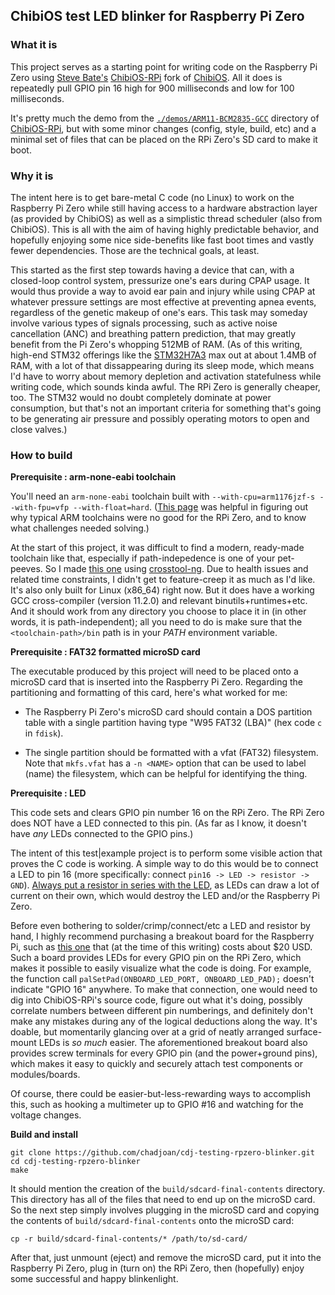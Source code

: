 ## ChibiOS test LED blinker for Raspberry Pi Zero ##

### What it is ###

This project serves as a starting point for writing code on the Raspberry Pi Zero using
[Steve Bate's](https://www.stevebate.net/chibios-rpi/GettingStarted.html)
[ChibiOS-RPi](https://github.com/steve-bate/ChibiOS-RPi) fork of [ChibiOS](https://github.com/mabl/ChibiOS).
All it does is repeatedly pull GPIO pin 16 high for 900 milliseconds and low for 100 milliseconds.

It's pretty much the demo from the [`./demos/ARM11-BCM2835-GCC`](https://github.com/steve-bate/ChibiOS-RPi/tree/master/demos/ARM11-BCM2835-GCC)
directory of [ChibiOS-RPi](https://github.com/steve-bate/ChibiOS-RPi),
but with some minor changes (config, style, build, etc) and a minimal set of files
that can be placed on the RPi Zero's SD card to make it boot.

### Why it is ###

The intent here is to get bare-metal C code (no Linux) to work on the Raspberry Pi Zero
while still having access to a hardware abstraction layer (as provided by ChibiOS)
as well as a simplistic thread scheduler (also from ChibiOS). This is all with the
aim of having highly predictable behavior, and hopefully enjoying some nice
side-benefits like fast boot times and vastly fewer dependencies. Those are the
technical goals, at least.

This started as the first step towards having a device that can, with a closed-loop
control system, pressurize one's ears during CPAP usage. It would thus provide
a way to avoid ear pain and injury while using CPAP at whatever pressure settings
are most effective at preventing apnea events, regardless of the genetic makeup
of one's ears. This task may someday involve various types of signals processing,
such as active noise cancellation (ANC) and breathing pattern prediction, that
may greatly benefit from the Pi Zero's whopping 512MB of RAM. (As of this writing,
high-end STM32 offerings like the [STM32H7A3](https://www.st.com/content/st_com/en/products/microcontrollers-microprocessors/stm32-32-bit-arm-cortex-mcus/stm32-high-performance-mcus/stm32h7-series/stm32h7a3-7b3.html)
max out at about 1.4MB of RAM, with a lot of that dissappearing during its sleep mode,
which means I'd have to worry about memory depletion and activation statefulness
while writing code, which sounds kinda awful. The RPi Zero is generally cheaper, too.
The STM32 would no doubt completely dominate at power consumption, but that's
not an important criteria for something that's going to be generating air
pressure and possibly operating motors to open and close valves.)

### How to build ###

**Prerequisite : arm-none-eabi toolchain**

You'll need an `arm-none-eabi` toolchain built with `--with-cpu=arm1176jzf-s --with-fpu=vfp --with-float=hard`.
([This page](https://forums.raspberrypi.com/viewtopic.php?t=225731) was helpful
in figuring out why typical ARM toolchains were no good for the RPi Zero, and to know what challenges needed solving.)

At the start of this project, it was difficult to find a modern, ready-made toolchain like that, especially
if path-indepedence is one of your pet-peeves.
So I made [this one](https://drive.google.com/file/d/1Cn6uXWjJw1NNnBi1Az99kEKoWq8GaSdi/view?usp=sharing)
using [crosstool-ng](https://crosstool-ng.github.io/).
Due to health issues and related time constraints, I didn't get to feature-creep
it as much as I'd like. It's also only built for Linux (x86_64) right now. But
it does have a working GCC cross-compiler (version 11.2.0) and relevant
binutils+runtimes+etc. And it should work from any directory you choose to place
it in (in other words, it is path-independent); all you need to do is make sure
that the `<toolchain-path>/bin` path is in your *PATH* environment variable.

**Prerequisite : FAT32 formatted microSD card**

The executable produced by this project will need to be placed onto a microSD
card that is inserted into the Raspberry Pi Zero. Regarding the partitioning
and formatting of this card, here's what worked for me:

* The Raspberry Pi Zero's microSD card should contain a DOS partition table
with a single partition having type "W95 FAT32 (LBA)" (hex code `c` in `fdisk`).

* The single partition should be formatted with a vfat (FAT32) filesystem.
Note that `mkfs.vfat` has a `-n <NAME>` option that can be used to label (name)
the filesystem, which can be helpful for identifying the thing.

**Prerequisite : LED**

This code sets and clears GPIO pin number 16 on the RPi Zero. The RPi Zero
does NOT have a LED connected to this pin. (As far as I know, it doesn't have
*any* LEDs connected to the GPIO pins.)

The intent of this test|example project is to perform some visible action
that proves the C code is working. A simple way to do this would be to
connect a LED to pin 16 (more specifically: connect `pin16 -> LED -> resistor -> GND`).
[Always put a resistor in series with the LED](https://thepihut.com/blogs/raspberry-pi-tutorials/27968772-turning-on-an-led-with-your-raspberry-pis-gpio-pins),
as LEDs can draw a lot of current on their own, which would destroy the LED and/or the Raspberry Pi Zero.

Before even bothering to solder/crimp/connect/etc a LED and resistor by hand,
I highly recommend purchasing a breakout board for the Raspberry Pi, such as
[this one](https://amzn.com/dp/B08RDYDG6X) that (at the time of this writing)
costs about $20 USD. Such a board provides LEDs for every GPIO pin on the
RPi Zero, which makes it possible to easily visualize what the code is doing.
For example, the function call `palSetPad(ONBOARD_LED_PORT, ONBOARD_LED_PAD);`
doesn't indicate "GPIO 16" anywhere. To make that connection, one would need
to dig into ChibiOS-RPi's source code, figure out what it's doing, possibly
correlate numbers between different pin numberings, and definitely don't make
any mistakes during any of the logical deductions along the way.
It's doable, but momentarily glancing over at a grid of neatly arranged
surface-mount LEDs is *so much* easier. The aforementioned breakout board also
provides screw terminals for every GPIO pin (and the power+ground pins),
which makes it easy to quickly and securely attach test components or modules/boards.

Of course, there could be easier-but-less-rewarding ways to accomplish this,
such as hooking a multimeter up to GPIO #16 and watching for the voltage
changes.

**Build and install**

```
git clone https://github.com/chadjoan/cdj-testing-rpzero-blinker.git
cd cdj-testing-rpzero-blinker
make
```

It should mention the creation of the `build/sdcard-final-contents` directory.
This directory has all of the files that need to end up on the microSD card.
So the next step simply involves plugging in the microSD card and copying
the contents of `build/sdcard-final-contents` onto the microSD card:
```
cp -r build/sdcard-final-contents/* /path/to/sd-card/
```

After that, just unmount (eject) and remove the microSD card, put it into the
Raspberry Pi Zero, plug in (turn on) the RPi Zero, then (hopefully) enjoy some
successful and happy blinkenlight.

